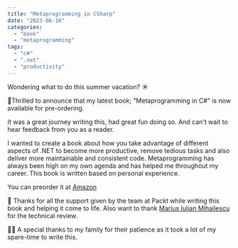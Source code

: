 ```yaml
---
title: "Metaprogramming in CSharp"
date: "2023-06-16"
categories: 
  - "book"
  - "metaprogramming"
tags: 
  - "c#"
  - ".net"
  - "productivity"
---
```


Wondering what to do this summer vacation? ☀️

🚀Thrilled to announce that my latest book; "Metaprogramming in C#" is now available for pre-ordering.

It was a great journey writing this, had great fun doing so. And can't wait to hear feedback from you as a reader.

I wanted to create a book about how you take advantage of different aspects of .NET to become more productive,
remove tedious tasks and also deliver more maintainable and consistent code.
Metaprogramming has always been high on my own agenda and has helped me throughout my career.
This book is written based on personal experience.

You can preorder it at [Amazon](https://www.amazon.com/Metaprogramming-Automate-your-development-simplify-ebook/dp/B0C53T3SQS/ref=sr_1_2?keywords=Metaprogramming+in+C%23&qid=1685613793&s=books&sr=1-2)

🤎 Thanks for all the support given by the team at Packt while writing this book and helping it come to life. Also want to thank [Marius Iulian Mihailescu](https://www.linkedin.com/in/mariusiulianmihailescu/) for the technical review.

🤎🤎 A special thanks to my family for their patience as it took a lot of my spare-time to write this.
